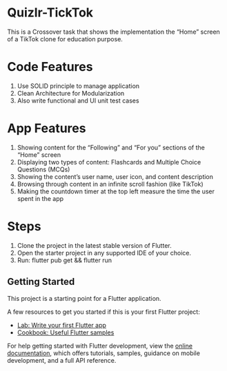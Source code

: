 # Quizlr-TickTok

This is a Crossover task that shows the implementation the “Home” screen of a TikTok clone for education purpose.

# Code Features

1. Use SOLID principle to manage application
2. Clean Architecture for Modularization
3. Also write functional and UI unit test cases

# App Features

1. Showing content for the “Following” and “For you” sections of the “Home” screen
2. Displaying two types of content: Flashcards and Multiple Choice Questions (MCQs)
3. Showing the content’s user name, user icon, and content description
4. Browsing through content in an infinite scroll fashion (like TikTok)
5. Making the countdown timer at the top left measure the time the user spent in the app

# Steps 

1. Clone the project in the latest stable version of Flutter.
2. Open the starter project in any supported IDE of your choice.
3. Run: flutter pub get && flutter run


## Getting Started

This project is a starting point for a Flutter application.

A few resources to get you started if this is your first Flutter project:

- [Lab: Write your first Flutter app](https://docs.flutter.dev/get-started/codelab)
- [Cookbook: Useful Flutter samples](https://docs.flutter.dev/cookbook)

For help getting started with Flutter development, view the
[online documentation](https://docs.flutter.dev/), which offers tutorials,
samples, guidance on mobile development, and a full API reference.
